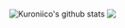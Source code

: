 <!-- ![Cover](https://github.com/FlorianRabaste/Kuroniico/blob/main/img/githubbackground.jpg) -->


<img align="center" src="https://github-readme-stats.anuraghazra1.vercel.app/api?username=Kuroniico&show_icons=true&include_all_commits=true&theme=omni" alt="Kuroniico's github stats" />
 
<img align="center" src="https://github-readme-stats.anuraghazra1.vercel.app/api/top-langs/?username=Kuroniico&layout=compact&theme=omni" />
 
 
 

